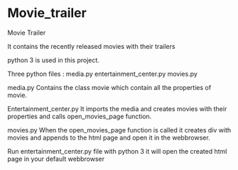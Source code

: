 # Movie_trailer

Movie Trailer 

It contains the recently released movies with their trailers

python 3 is used in this project.

Three python files :
    media.py
    entertainment_center.py
    movies.py

media.py
    Contains the class movie which contain all the properties of movie.
    
Entertainment_center.py
    It imports the media and creates movies with their properties and calls open_movies_page function.

movies.py
    When the open_movies_page function is called it creates div with movies and appends to the html page and open it in the webbrowser.

Run entertainment_center.py file with python 3 it will open the created html page in your default webbrowser

